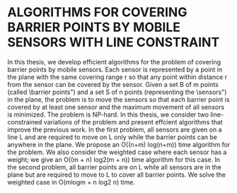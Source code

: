 # ALGORITHMS FOR COVERING BARRIER POINTS BY MOBILE SENSORS WITH LINE CONSTRAINT 
In this thesis, we develop efficient algorithms for the problem of covering barrier points
by mobile sensors. Each sensor is represented by a point in the plane with the same covering
range r so that any point within distance r from the sensor can be covered by the sensor.
Given a set B of m points (called \barrier points") and a set S of n points (representing
the \sensors") in the plane, the problem is to move the sensors so that each barrier point
is covered by at least one sensor and the maximum movement of all sensors is minimized.
The problem is NP-hard. In this thesis, we consider two line-constrained variations of
the problem and present effcient algorithms that improve the previous work. In the first
problem, all sensors are given on a line L and are required to move on L only while the barrier
points can be anywhere in the plane. We propose an O((n+m) log(n+m)) time algorithm
for the problem. We also consider the weighted case where each sensor has a weight; we
give an O((m + n) log2(m + n)) time algorithm for this case. In the second problem, all
barrier points are on L while all sensors are in the plane but are required to move to L to
cover all barrier points. We solve the weighted case in O(mlogm + n log2 n) time.
